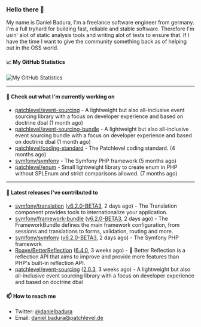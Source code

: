 ### Hello there 👋

My name is Daniel Badura, I'm a freelance software engineer from germany. I'm a full tryhard for building fast, reliable and stable software. 
Therefore I'm usin' alot of static analysis tools and writing alot of tests to ensure that. If I have the time I want to give the community something back as of helping out in the OSS world.

#### 📈 My GitHub Statistics

![My GitHub Statistics](https://github-readme-stats.vercel.app/api?username=DanielBadura&show_icons=true&count_private=true&hide_title=true)

---

#### 👷 Check out what I'm currently working on

- [patchlevel/event-sourcing](https://github.com/patchlevel/event-sourcing) - A lightweight but also all-inclusive event sourcing library with a focus on developer experience and based on doctrine dbal (1 month ago)
- [patchlevel/event-sourcing-bundle](https://github.com/patchlevel/event-sourcing-bundle) - A lightweight but also all-inclusive event sourcing bundle with a focus on developer experience and based on doctrine dbal (1 month ago)
- [patchlevel/coding-standard](https://github.com/patchlevel/coding-standard) - The Patchlevel coding standard. (4 months ago)
- [symfony/symfony](https://github.com/symfony/symfony) - The Symfony PHP framework (5 months ago)
- [patchlevel/enum](https://github.com/patchlevel/enum) - Small lightweight library to create enum in PHP without SPLEnum and strict comparisons allowed. (7 months ago)

---

#### 🔭 Latest releases I've contributed to

- [symfony/translation](https://github.com/symfony/translation) ([v6.2.0-BETA3](https://github.com/symfony/translation/releases/tag/v6.2.0-BETA3), 2 days ago) - The Translation component provides tools to internationalize your application.
- [symfony/framework-bundle](https://github.com/symfony/framework-bundle) ([v6.2.0-BETA3](https://github.com/symfony/framework-bundle/releases/tag/v6.2.0-BETA3), 2 days ago) - The FrameworkBundle defines the main framework configuration, from sessions and translations to forms, validation, routing and more.
- [symfony/symfony](https://github.com/symfony/symfony) ([v6.2.0-BETA3](https://github.com/symfony/symfony/releases/tag/v6.2.0-BETA3), 2 days ago) - The Symfony PHP framework
- [Roave/BetterReflection](https://github.com/Roave/BetterReflection) ([6.4.0](https://github.com/Roave/BetterReflection/releases/tag/6.4.0), 3 weeks ago) - :crystal_ball: Better Reflection is a reflection API that aims to improve and provide more features than PHP&#39;s built-in reflection API.
- [patchlevel/event-sourcing](https://github.com/patchlevel/event-sourcing) ([2.0.3](https://github.com/patchlevel/event-sourcing/releases/tag/2.0.3), 3 weeks ago) - A lightweight but also all-inclusive event sourcing library with a focus on developer experience and based on doctrine dbal

#### 📫 How to reach me

- Twitter: [@danielbadura](https://twitter.com/danielbadura)
- Email: [daniel.badura@patchlevel.de](mailto:daniel.badura@patchlevel.de)
